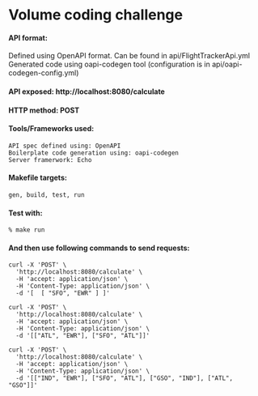 # Volume coding challenge

#### API format:
Defined using OpenAPI format. Can be found in api/FlightTrackerApi.yml
Generated code using oapi-codegen tool (configuration is in api/oapi-codegen-config.yml)

#### API exposed: http://localhost:8080/calculate
#### HTTP method: POST

#### Tools/Frameworks used:
    API spec defined using: OpenAPI
    Boilerplate code generation using: oapi-codegen
    Server framerwork: Echo

#### Makefile targets:
```
gen, build, test, run
```

#### Test with:
```
% make run
```

#### And then use following commands to send requests:

```
curl -X 'POST' \
  'http://localhost:8080/calculate' \
  -H 'accept: application/json' \
  -H 'Content-Type: application/json' \
  -d '[  [ "SFO", "EWR" ] ]'
```

```
curl -X 'POST' \
  'http://localhost:8080/calculate' \
  -H 'accept: application/json' \
  -H 'Content-Type: application/json' \
  -d '[["ATL", "EWR"], ["SFO", "ATL"]]'
```
```
curl -X 'POST' \
  'http://localhost:8080/calculate' \
  -H 'accept: application/json' \
  -H 'Content-Type: application/json' \
  -d '[["IND", "EWR"], ["SFO", "ATL"], ["GSO", "IND"], ["ATL", "GSO"]]'
```
